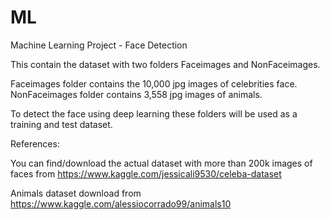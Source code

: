 # ML
Machine Learning
Project - Face Detection

This contain the dataset with two folders Faceimages and NonFaceimages.

Faceimages folder contains the 10,000 jpg images of celebrities face.
NonFaceimages folder contains 3,558 jpg images of animals.

To detect the face using deep learning these folders will be used as a training and test dataset.

References:

You can find/download the actual dataset with more than 200k images of faces from 
https://www.kaggle.com/jessicali9530/celeba-dataset

Animals dataset download from
https://www.kaggle.com/alessiocorrado99/animals10


